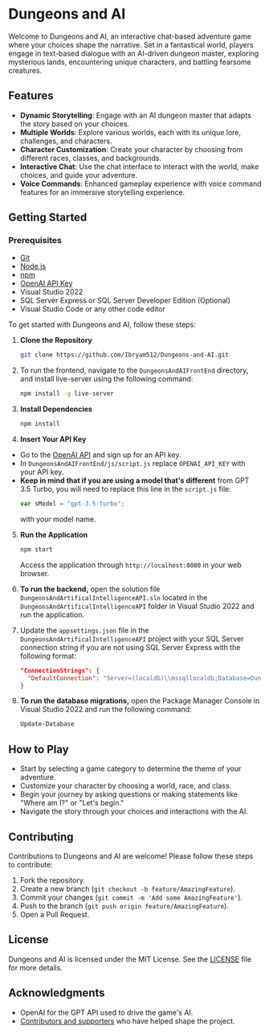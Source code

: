 # Dungeons and AI

Welcome to Dungeons and AI, an interactive chat-based adventure game where your choices shape the narrative. Set in a fantastical world, players engage in text-based dialogue with an AI-driven dungeon master, exploring mysterious lands, encountering unique characters, and battling fearsome creatures.

## Features

- **Dynamic Storytelling**: Engage with an AI dungeon master that adapts the story based on your choices.
- **Multiple Worlds**: Explore various worlds, each with its unique lore, challenges, and characters.
- **Character Customization**: Create your character by choosing from different races, classes, and backgrounds.
- **Interactive Chat**: Use the chat interface to interact with the world, make choices, and guide your adventure.
- **Voice Commands**: Enhanced gameplay experience with voice command features for an immersive storytelling experience.

## Getting Started

### Prerequisites

- [Git](https://git-scm.com/downloads)
- [Node.js](https://nodejs.org/en/download/)
- [npm](https://www.npmjs.com/get-npm)
- [OpenAI API Key](https://platform.openai.com/api-keys)
- Visual Studio 2022
- SQL Server Express or SQL Server Developer Edition (Optional)
- Visual Studio Code or any other code editor

To get started with Dungeons and AI, follow these steps:

1. **Clone the Repository**

   ```sh
   git clone https://github.com/Ibryam512/Dungeons-and-AI.git
   ```

2. To run the frontend, navigate to the `DungeonsAndAIFrontEnd` directory, and install live-server using the following command:

   ```sh
   npm install -g live-server
   ```

3. **Install Dependencies**

   ```sh
   npm install
   ```

4. **Insert Your API Key**

- Go to the [OpenAI API](https://platform.openai.com/api-keys) and sign up for an API key.
- In `DungeonsAndAIFrontEnd/js/script.js` replace `OPENAI_API_KEY` with your API key.
- **Keep in mind that if you are using a model that's different** from GPT 3.5 Turbo, you will need to replace this line in the `script.js` file:
  ```javascript
  var sModel = "gpt-3.5-turbo";
  ```
  with your model name.

5. **Run the Application**

   ```sh
   npm start
   ```

   Access the application through `http://localhost:8080` in your web browser.

6. **To run the backend,** open the solution file `DungeonsAndArtificalIntelligenceAPI.sln` located in the `DungeonsAndArtificalIntelligenceAPI` folder in Visual Studio 2022 and run the application.
7. Update the `appsettings.json` file in the `DungeonsAndArtificalIntelligenceAPI` project with your SQL Server connection string if you are not using SQL Server Express with the following format:
   ```json
   "ConnectionStrings": {
     "DefaultConnection": "Server=(localdb)\\mssqllocaldb;Database=DungeonsAndAI;Trusted_Connection=True;",
   }
   ```
8. **To run the database migrations,** open the Package Manager Console in Visual Studio 2022 and run the following command:
   ```sh
   Update-Database
   ```

## How to Play

- Start by selecting a game category to determine the theme of your adventure.
- Customize your character by choosing a world, race, and class.
- Begin your journey by asking questions or making statements like "Where am I?" or "Let's begin."
- Navigate the story through your choices and interactions with the AI.

## Contributing

Contributions to Dungeons and AI are welcome! Please follow these steps to contribute:

1. Fork the repository.
2. Create a new branch (`git checkout -b feature/AmazingFeature`).
3. Commit your changes (`git commit -m 'Add some AmazingFeature'`).
4. Push to the branch (`git push origin feature/AmazingFeature`).
5. Open a Pull Request.

## License

Dungeons and AI is licensed under the MIT License. See the [LICENSE](LICENSE) file for more details.

## Acknowledgments

- OpenAI for the GPT API used to drive the game's AI.
- [Contributors and supporters](https://github.com/Ibryam512/Dungeons-and-AI/graphs/contributors) who have helped shape the project.
